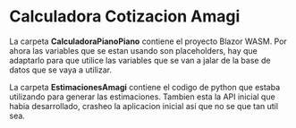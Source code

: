 # Calculadora Cotizacion Amagi

La carpeta **CalculadoraPianoPiano** contiene el proyecto Blazor WASM.
Por ahora las variables que se estan usando son placeholders, hay que adaptarlo para que utilice las variables que se van a jalar de la base de datos que se vaya a utilizar.

La carpeta **EstimacionesAmagi** contiene el codigo de python que estaba utilizando para generar las estimaciones.
Tambien esta la API inicial que habia desarrollado, crasheo la aplicacion inicial asi que no se que tan util sea.
